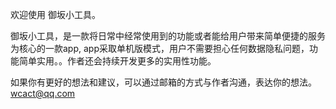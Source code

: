 欢迎使用 御坂小工具。

御坂小工具，是一款将日常中经常使用到的功能或者能给用户带来简单便捷的服务为核心的一款app, app采取单机版模式，用户不需要担心任何数据隐私问题，功能简单实用。。作者还会持续开发更多的实用性功能。

如果你有更好的想法和建议，可以通过邮箱的方式与作者沟通，表达你的想法。wcact@qq.com
